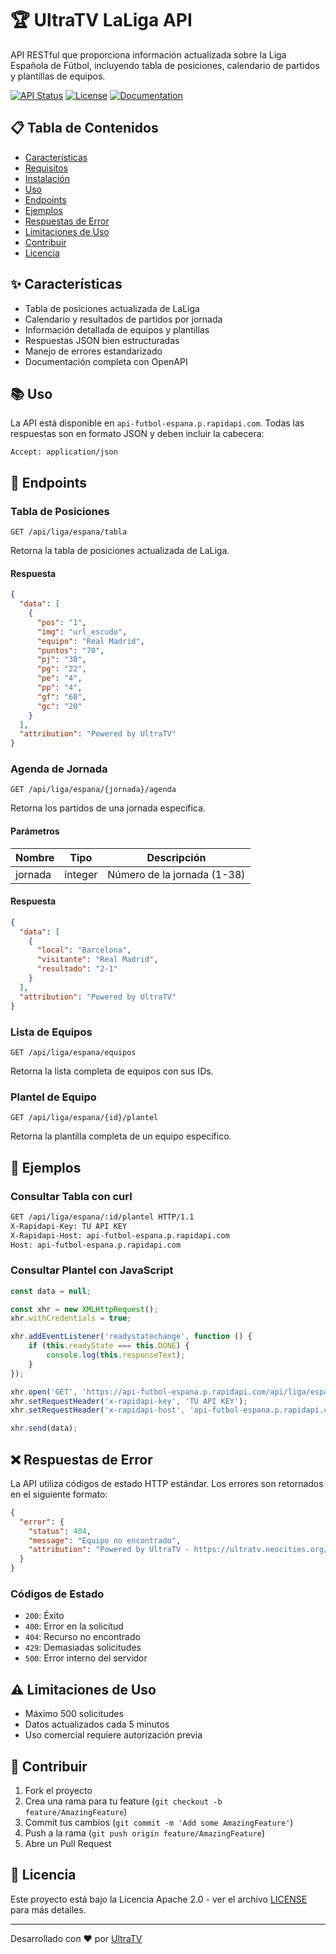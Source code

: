 # 🏆 UltraTV LaLiga API

API RESTful que proporciona información actualizada sobre la Liga Española de Fútbol, incluyendo tabla de posiciones, calendario de partidos y plantillas de equipos.

[![API Status](https://img.shields.io/badge/status-active-success.svg)](https://rapidapi.com/obesatoy/api/api-futbol-espana)
[![License](https://img.shields.io/badge/license-Apache%202.0-blue.svg)](https://opensource.org/licenses/Apache-2.0)
[![Documentation](https://img.shields.io/badge/docs-OpenAPI-green.svg)](https://ultratv.neocities.org/docs)

## 📋 Tabla de Contenidos

- [Características](#-características)
- [Requisitos](#-requisitos)
- [Instalación](#-instalación)
- [Uso](#-uso)
- [Endpoints](#-endpoints)
- [Ejemplos](#-ejemplos)
- [Respuestas de Error](#-respuestas-de-error)
- [Limitaciones de Uso](#-limitaciones-de-uso)
- [Contribuir](#-contribuir)
- [Licencia](#-licencia)

## ✨ Características

- Tabla de posiciones actualizada de LaLiga
- Calendario y resultados de partidos por jornada
- Información detallada de equipos y plantillas
- Respuestas JSON bien estructuradas
- Manejo de errores estandarizado
- Documentación completa con OpenAPI



## 📚 Uso

La API está disponible en `api-futbol-espana.p.rapidapi.com`. Todas las respuestas son en formato JSON y deben incluir la cabecera:

```http
Accept: application/json
```

## 🔌 Endpoints

### Tabla de Posiciones

```http
GET /api/liga/espana/tabla
```

Retorna la tabla de posiciones actualizada de LaLiga.

#### Respuesta

```json
{
  "data": [
    {
      "pos": "1",
      "img": "url_escudo",
      "equipo": "Real Madrid",
      "puntos": "70",
      "pj": "30",
      "pg": "22",
      "pe": "4",
      "pp": "4",
      "gf": "60",
      "gc": "20"
    }
  ],
  "attribution": "Powered by UltraTV"
}
```

### Agenda de Jornada

```http
GET /api/liga/espana/{jornada}/agenda
```

Retorna los partidos de una jornada específica.

#### Parámetros

| Nombre   | Tipo    | Descripción           |
|----------|---------|----------------------|
| jornada  | integer | Número de la jornada (1-38) |

#### Respuesta

```json
{
  "data": [
    {
      "local": "Barcelona",
      "visitante": "Real Madrid",
      "resultado": "2-1"
    }
  ],
  "attribution": "Powered by UltraTV"
}
```

### Lista de Equipos

```http
GET /api/liga/espana/equipos
```

Retorna la lista completa de equipos con sus IDs.

### Plantel de Equipo

```http
GET /api/liga/espana/{id}/plantel
```

Retorna la plantilla completa de un equipo específico.

## 🎯 Ejemplos

### Consultar Tabla con curl

```bash
GET /api/liga/espana/:id/plantel HTTP/1.1
X-Rapidapi-Key: TU API KEY
X-Rapidapi-Host: api-futbol-espana.p.rapidapi.com
Host: api-futbol-espana.p.rapidapi.com

```

### Consultar Plantel con JavaScript

```javascript
const data = null;

const xhr = new XMLHttpRequest();
xhr.withCredentials = true;

xhr.addEventListener('readystatechange', function () {
	if (this.readyState === this.DONE) {
		console.log(this.responseText);
	}
});

xhr.open('GET', 'https://api-futbol-espana.p.rapidapi.com/api/liga/espana/:id/plantel');
xhr.setRequestHeader('x-rapidapi-key', 'TU API KEY');
xhr.setRequestHeader('x-rapidapi-host', 'api-futbol-espana.p.rapidapi.com');

xhr.send(data);
```

## ❌ Respuestas de Error

La API utiliza códigos de estado HTTP estándar. Los errores son retornados en el siguiente formato:

```json
{
  "error": {
    "status": 404,
    "message": "Equipo no encontrado",
    "attribution": "Powered by UltraTV - https://ultratv.neocities.org/"
  }
}
```

### Códigos de Estado

- `200`: Éxito
- `400`: Error en la solicitud
- `404`: Recurso no encontrado
- `429`: Demasiadas solicitudes
- `500`: Error interno del servidor

## ⚠️ Limitaciones de Uso

- Máximo 500 solicitudes
- Datos actualizados cada 5 minutos
- Uso comercial requiere autorización previa

## 🤝 Contribuir

1. Fork el proyecto
2. Crea una rama para tu feature (`git checkout -b feature/AmazingFeature`)
3. Commit tus cambios (`git commit -m 'Add some AmazingFeature'`)
4. Push a la rama (`git push origin feature/AmazingFeature`)
5. Abre un Pull Request

## 📄 Licencia

Este proyecto está bajo la Licencia Apache 2.0 - ver el archivo [LICENSE](LICENSE) para más detalles.

---

Desarrollado con ❤️ por [UltraTV](https://ultratv.neocities.org)
